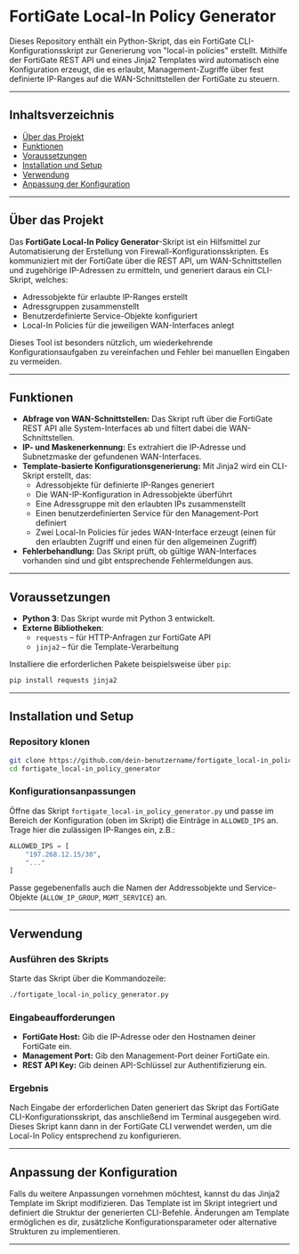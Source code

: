 # FortiGate Local-In Policy Generator

Dieses Repository enthält ein Python-Skript, das ein FortiGate CLI-Konfigurationsskript zur Generierung von "local-in policies" erstellt. Mithilfe der FortiGate REST API und eines Jinja2 Templates wird automatisch eine Konfiguration erzeugt, die es erlaubt, Management-Zugriffe über fest definierte IP-Ranges auf die WAN-Schnittstellen der FortiGate zu steuern.

---

## Inhaltsverzeichnis

- [Über das Projekt](#über-das-projekt)
- [Funktionen](#funktionen)
- [Voraussetzungen](#voraussetzungen)
- [Installation und Setup](#installation-und-setup)
- [Verwendung](#verwendung)
- [Anpassung der Konfiguration](#anpassung-der-konfiguration)

---

## Über das Projekt

Das **FortiGate Local-In Policy Generator**-Skript ist ein Hilfsmittel zur Automatisierung der Erstellung von Firewall-Konfigurationsskripten. Es kommuniziert mit der FortiGate über die REST API, um WAN-Schnittstellen und zugehörige IP-Adressen zu ermitteln, und generiert daraus ein CLI-Skript, welches:

- Adressobjekte für erlaubte IP-Ranges erstellt
- Adressgruppen zusammenstellt
- Benutzerdefinierte Service-Objekte konfiguriert
- Local-In Policies für die jeweiligen WAN-Interfaces anlegt

Dieses Tool ist besonders nützlich, um wiederkehrende Konfigurationsaufgaben zu vereinfachen und Fehler bei manuellen Eingaben zu vermeiden.

---

## Funktionen

- **Abfrage von WAN-Schnittstellen:** Das Skript ruft über die FortiGate REST API alle System-Interfaces ab und filtert dabei die WAN-Schnittstellen.
- **IP- und Maskenerkennung:** Es extrahiert die IP-Adresse und Subnetzmaske der gefundenen WAN-Interfaces.
- **Template-basierte Konfigurationsgenerierung:** Mit Jinja2 wird ein CLI-Skript erstellt, das:
  - Adressobjekte für definierte IP-Ranges generiert
  - Die WAN-IP-Konfiguration in Adressobjekte überführt
  - Eine Adressgruppe mit den erlaubten IPs zusammenstellt
  - Einen benutzerdefinierten Service für den Management-Port definiert
  - Zwei Local-In Policies für jedes WAN-Interface erzeugt (einen für den erlaubten Zugriff und einen für den allgemeinen Zugriff)
- **Fehlerbehandlung:** Das Skript prüft, ob gültige WAN-Interfaces vorhanden sind und gibt entsprechende Fehlermeldungen aus.

---

## Voraussetzungen

- **Python 3**: Das Skript wurde mit Python 3 entwickelt.
- **Externe Bibliotheken**:
  - `requests` – für HTTP-Anfragen zur FortiGate API
  - `jinja2` – für die Template-Verarbeitung

Installiere die erforderlichen Pakete beispielsweise über `pip`:

```bash
pip install requests jinja2
```

---

## Installation und Setup

### Repository klonen

```bash
git clone https://github.com/dein-benutzername/fortigate_local-in_policy_generator.git
cd fortigate_local-in_policy_generator
```

### Konfigurationsanpassungen

Öffne das Skript `fortigate_local-in_policy_generator.py` und passe im Bereich der Konfiguration (oben im Skript) die Einträge in `ALLOWED_IPS` an. Trage hier die zulässigen IP-Ranges ein, z.B.:

```python
ALLOWED_IPS = [
    "197.268.12.15/30",
    "..."
]
```

Passe gegebenenfalls auch die Namen der Addressobjekte und Service-Objekte (`ALLOW_IP_GROUP`, `MGMT_SERVICE`) an.

---

## Verwendung

### Ausführen des Skripts

Starte das Skript über die Kommandozeile:

```bash
./fortigate_local-in_policy_generator.py
```

### Eingabeaufforderungen

- **FortiGate Host:** Gib die IP-Adresse oder den Hostnamen deiner FortiGate ein.
- **Management Port:** Gib den Management-Port deiner FortiGate ein.
- **REST API Key:** Gib deinen API-Schlüssel zur Authentifizierung ein.

### Ergebnis

Nach Eingabe der erforderlichen Daten generiert das Skript das FortiGate CLI-Konfigurationsskript, das anschließend im Terminal ausgegeben wird. Dieses Skript kann dann in der FortiGate CLI verwendet werden, um die Local-In Policy entsprechend zu konfigurieren.

---

## Anpassung der Konfiguration

Falls du weitere Anpassungen vornehmen möchtest, kannst du das Jinja2 Template im Skript modifizieren. Das Template ist im Skript integriert und definiert die Struktur der generierten CLI-Befehle. Änderungen am Template ermöglichen es dir, zusätzliche Konfigurationsparameter oder alternative Strukturen zu implementieren.

---
